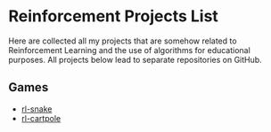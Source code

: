 # Reinforcement Projects List

Here are collected all my projects that are somehow related to Reinforcement Learning and the use of algorithms for educational purposes. All projects below lead to separate repositories on GitHub.

## Games
- [rl-snake](https://github.com/thelthennius/rl-snake)
- [rl-cartpole](https://github.com/thelthennius/rl-cartpole)
